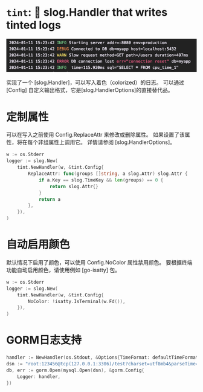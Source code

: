 # `tint`: 🌈 **slog.Handler** that writes tinted logs
![img.png](img.png)

实现了一个 [slog.Handler]，可以写入着色（colorized）的日志。
可以通过 [Config] 自定义输出格式，它是[slog.HandlerOptions]的直接替代品。

# 定制属性

可以在写入之前使用 Config.ReplaceAttr 来修改或删除属性。
如果设置了该属性，将在每个非组属性上调用它。
详情请参阅 [slog.HandlerOptions]。
```go
w := os.Stderr
logger := slog.New(
    tint.NewHandler(w, &tint.Config{
        ReplaceAttr: func(groups []string, a slog.Attr) slog.Attr {
            if a.Key == slog.TimeKey && len(groups) == 0 {
                return slog.Attr{}
            }
            return a
        },
    }),
)
```
# 自动启用颜色

默认情况下启用了颜色，可以使用 Config.NoColor 属性禁用颜色。
要根据终端功能自动启用颜色，请使用例如 [go-isatty] 包。
```go
w := os.Stderr
logger := slog.New(
    tint.NewHandler(w, &tint.Config{
        NoColor: !isatty.IsTerminal(w.Fd()),
    }),
)
```

# GORM日志支持
```go
handler := NewHandler(os.Stdout, &Options{TimeFormat: defaultTimeFormat, Level: defaultLevel, NoColor: false, AddSource: true})
dsn := "root:123456@tcp(127.0.0.1:3306)/test?charset=utf8mb4&parseTime=True&loc=Local"
db, err := gorm.Open(mysql.Open(dsn), &gorm.Config{
    Logger: handler,
})
```

